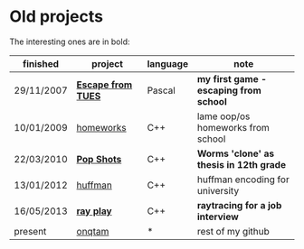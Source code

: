 Old projects
=======

The interesting ones are in bold:

|finished  |project                                 |language|note                                     |
|----------|----------------------------------------|--------|-----------------------------------------|
|29/11/2007|[**Escape from TUES**](escape_from_tues)|Pascal  |**my first game - escaping from school** |
|10/01/2009|[homeworks](homeworks)                  |C++     |lame oop/os homeworks from school        |
|22/03/2010|[**Pop Shots**](pop_shots)              |C++     |**Worms 'clone' as thesis in 12th grade**|
|13/01/2012|[huffman](huffman)                      |C++     |huffman encoding for university          |
|16/05/2013|[**ray play**](ray_play)                |C++     |**raytracing for a job interview**       |
|present   |[onqtam](https://github.com/onqtam)     |*       |rest of my github                        |

